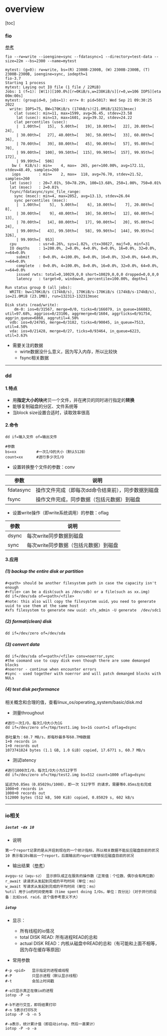 # overview

[toc]

### fio

[参考](https://www.ibm.com/cloud/blog/using-fio-to-tell-whether-your-storage-is-fast-enough-for-etcd)

```shell
fio --rw=write --ioengine=sync --fdatasync=1 --directory=test-data --size=22m --bs=2300 --name=mytest
```

```
mytest: (g=0): rw=write, bs=(R) 2300B-2300B, (W) 2300B-2300B, (T) 2300B-2300B, ioengine=sync, iodepth=1
fio-3.7
Starting 1 process
mytest: Laying out IO file (1 file / 22MiB)
Jobs: 1 (f=1): [W(1)][100.0%][r=0KiB/s,w=238KiB/s][r=0,w=106 IOPS][eta 00m:00s]
mytest: (groupid=0, jobs=1): err= 0: pid=5017: Wed Sep 21 09:30:25 2022
  write: IOPS=75, BW=170KiB/s (174kB/s)(21.0MiB/132313msec)
    clat (usec): min=11, max=1599, avg=36.45, stdev=23.58
     lat (usec): min=13, max=1601, avg=39.32, stdev=24.22
    clat percentiles (usec):
     |  1.00th=[   15],  5.00th=[   19], 10.00th=[   22], 20.00th=[   24],
     | 30.00th=[   27], 40.00th=[   30], 50.00th=[   33], 60.00th=[   36],
     | 70.00th=[   39], 80.00th=[   45], 90.00th=[   57], 95.00th=[   70],
     | 99.00th=[  100], 99.50th=[  115], 99.90th=[  157], 99.95th=[  172],
     | 99.99th=[  506]
   bw (  KiB/s): min=    4, max=  265, per=100.00%, avg=172.11, stdev=48.49, samples=260
   iops        : min=    2, max=  118, avg=76.70, stdev=21.52, samples=260
  lat (usec)   : 20=7.01%, 50=78.29%, 100=13.68%, 250=1.00%, 750=0.01%
  lat (msec)   : 2=0.01%
  fsync/fdatasync/sync_file_range:
    sync (msec): min=4, max=2052, avg=13.13, stdev=26.04
    sync percentiles (msec):
     |  1.00th=[    5],  5.00th=[    6], 10.00th=[    7], 20.00th=[    8],
     | 30.00th=[    9], 40.00th=[   10], 50.00th=[   12], 60.00th=[   13],
     | 70.00th=[   14], 80.00th=[   17], 90.00th=[   20], 95.00th=[   24],
     | 99.00th=[   43], 99.50th=[   58], 99.90th=[  144], 99.95th=[  326],
     | 99.99th=[  953]
  cpu          : usr=0.26%, sys=1.02%, ctx=30827, majf=0, minf=31
  IO depths    : 1=200.0%, 2=0.0%, 4=0.0%, 8=0.0%, 16=0.0%, 32=0.0%, >=64=0.0%
     submit    : 0=0.0%, 4=100.0%, 8=0.0%, 16=0.0%, 32=0.0%, 64=0.0%, >=64=0.0%
     complete  : 0=0.0%, 4=100.0%, 8=0.0%, 16=0.0%, 32=0.0%, 64=0.0%, >=64=0.0%
     issued rwts: total=0,10029,0,0 short=10029,0,0,0 dropped=0,0,0,0
     latency   : target=0, window=0, percentile=100.00%, depth=1

Run status group 0 (all jobs):
  WRITE: bw=170KiB/s (174kB/s), 170KiB/s-170KiB/s (174kB/s-174kB/s), io=21.0MiB (23.1MB), run=132313-132313msec

Disk stats (read/write):
    dm-0: ios=0/31567, merge=0/0, ticks=0/166079, in_queue=166083, util=97.68%, aggrios=0/23106, aggrmerge=0/1604, aggrticks=0/91754, aggrin_queue=6868, aggrutil=4.50%
  vdb: ios=0/24785, merge=0/3182, ticks=0/90045, in_queue=7513, util=4.50%
  vda: ios=0/21428, merge=0/27, ticks=0/93464, in_queue=6223, util=3.63%
```

* 需要关注的数据
  * wirte数据没什么意义，因为写入内存，所以比较快
  * fsync相关数据

***

### dd

#### 1.特点
* 用**指定大小的块**拷贝一个文件，并在拷贝的同时进行指定的**转换**
* 能够复制磁盘的分区、文件系统等
* 当block size设置合适时，读取效率很高

#### 2.命令
```shell
dd if=输入文件 of=输出文件

#参数
bs=xx         #一次I/O的大小（默认512B）
count=xx      #进行多少次I/O
```

* 设置转换整个文件的参数：conv

|参数|说明|
|-|-|
|fdatasync|操作文件完成（即每次dd命令结束前），同步数据到磁盘|
|fsync|操作文件完成，同步数据（包括元数据）到磁盘|

* 设置write操作（即write系统调用）的参数：oflag

|参数|说明|
|-|-|
|dsync|每次write同步数据到磁盘|
|sync|每次write同步数据（包括元数据）到磁盘|

#### 3.应用

##### (1) backup the entire disk or partition
```shell
#<path> should be another filesystem path in case the capacity isn't enough
#<file> can be a disk(such as /dev/sdb) or a file(such as xx.img)
dd if=/dev/sda of=<path>/<file>
#note: this also will copy the filesystem uuid，you need to generate uuid to use them at the same host
#xfs filesystem to generate new uuid: xfs_admin -U generate  /dev/sdc1
```

##### (2) format(clean) disk
```shell
dd if=/dev/zero of=/dev/sda
```

##### (3) convert data
```shell
dd if=/dev/sda of=<path>/<file> conv=noerror,sync
#the coomand use to copy disk even though there are some demanged blocks
#noerror - continue when encounter errors
#sync - used together with noerror and will patch demanged blocks with NULs
```

##### (4) test disk performance

相关概念和合理的值，查看linux_os/operating_system/basic/disk.md

* 测量throughout
```shell
#进行一次I/O，每次I/O大小为1G
dd if=/dev/zero of=/tmp/test1.img bs=1G count=1 oflag=dsync
```
```
吞吐量为：60.7 MB/s，即每秒最多写60.7MB数据
1+0 records in
1+0 records out
1073741824 bytes (1.1 GB, 1.0 GiB) copied, 17.6771 s, 60.7 MB/s
```

* 测试latency
```shell
#进行1000次I/O，每次I/O大小为512字节
dd if=/dev/zero of=/tmp/test2.img bs=512 count=1000 oflag=dsync
```
```
延迟为0.85ms（0.85029s/1000），即一次 512字节 的请求，需要等0.85ms左右完成
1000+0 records in
1000+0 records out
512000 bytes (512 kB, 500 KiB) copied, 0.85029 s, 602 kB/s
```

***

### io相关

##### `iostat -dx 10`
* 说明
```
第一个report记录的是从开启到现在的一个统计指标，所以相关数据不能反应磁盘目前的状况
10 表示每10s输出一个report，后面输出的report能够反应磁盘目前的状况
```
* 输出结果（[参考](https://coderwall.com/p/utc42q/understanding-iostat)）
```shell
avgqu-sz（aqu-sz） 显示排队或正在服务的操作数（正常值：个位数、偶尔会有两位数）
r_await 读请求从发起到完成的平均时间（单位：ms）
w_await 写请求从发起到完成的平均时间（单位：ms）
%util 用于io的时间使用率（time spent doing I/Os，单位：百分比）（对于并行的设备：比如ssd、raid，这个值参考意义不大）
```


##### `iotop`
* 显示：
  * 所有线程的io情况
  * total DISK READ: 所有进程READ的总和
  * actual DISK READ：内核从磁盘中READ的总和（有可能和上面不相等，因为存在缓存等原因）

* 常用参数
```shell
#-p <pid>   显示指定的进程或线程
#-P         只显示进程（默认显示线程）
#-t         会加上时间戳

#-o只显示真正在做io的进程
iotop -P -o

#-b不进行交互，即将结果打印
#-n 5表示打印5次
iotop -P -b -n 5

#-a表示，统计累计值（即启动iotop，然后一直累计）
iotop -P -o -a
```
